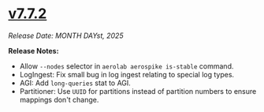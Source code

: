 # [v7.7.2](https://github.com/aerospike/aerolab/releases/tag/7.7.2)

_Release Date: MONTH DAYst, 2025_

**Release Notes:**
* Allow `--nodes` selector in `aerolab aerospike is-stable` command.
* LogIngest: Fix small bug in log ingest relating to special log types.
* AGI: Add `long-queries` stat to AGI.
* Partitioner: Use `UUID` for partitions instead of partition numbers to ensure mappings don't change.
